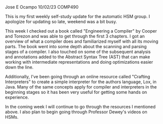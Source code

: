 Jose E Ocampo
10/02/23
COMP490

This is my first weekly self-study update for the automatic HSM group. I apologize for updating so late, weekend was
a bit busy.

This week I checked out a book called "Engineering a Compiler" by Cooper and Torezon and was able to get through the
first 3 chapters. I got an overview of what a compiler does and familiarized myself with all its moving parts.
The book went into some depth about the scanning and parsing stages of a compiler. I also touched on some of the
subsequent analysis and annotations added to the Abstract Syntax Tree (AST) that can make working with intermediate
representations and doing optimizations easier down the line.

Additionally, I've been going through an online resource called "Crafting Interpreters" to create a simple interpreter
for the authors language, Lox, in Java. Many of the same concepts apply for compiler and interpreters in the beginning stages
so it has been very useful for getting some hands on experience.

In the coming week I will continue to go through the resources I mentioned above. I also plan to begin going through
Professor Dewey's videos on HSMs. 